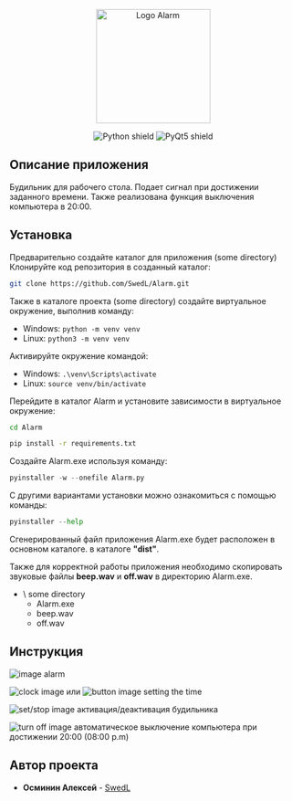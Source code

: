 <p align="center"><img src="https://i.ibb.co/58vsw4K/Alarm.png" width="200"  alt="Logo Alarm" border="0"></p>

<p align="center">
<img src="https://img.shields.io/badge/Pyhton-3.11-orange" alt="Python shield" border="0">
<img src="https://img.shields.io/badge/PyQt5-5.15.10-D1FF4F" alt="PyQt5 shield" border="0">
</p>

## Описание приложения
Будильник для рабочего стола. Подает сигнал при достижении заданного времени. Также реализована функция выключения компьютера в 20:00.

## Установка
Предварительно создайте каталог для приложения (some directory)<br>
Клонируйте код репозитория в созданный каталог:
```sh
git clone https://github.com/SwedL/Alarm.git
```
Также в каталоге проекта (some directory) создайте виртуальное окружение, выполнив команду:

- Windows: `python -m venv venv`
- Linux: `python3 -m venv venv`

Активируйте окружение командой:

- Windows: `.\venv\Scripts\activate`
- Linux: `source venv/bin/activate`

Перейдите в каталог Alarm и установите зависимости в виртуальное окружение:
```sh
cd Alarm
```
```sh
pip install -r requirements.txt
```
Создайте Alarm.exe используя команду:
```python
pyinstaller -w --onefile Alarm.py 
```
С другими вариантами установки можно ознакомиться с помощью команды:
```python
pyinstaller --help
```
Сгенерированный файл приложения Alarm.exe будет расположен в основном каталоге.
в каталоге **"dist"**.

Также для корректной работы приложения необходимо скопировать звуковые файлы **beep.wav** и **off.wav** в директорию Alarm.exe.

+ \ some directory
  + Alarm.exe
  + beep.wav
  + off.wav

## Инструкция
![](https://i.ibb.co/QMyfKn8/image-alarm.png "image alarm")

![](https://i.ibb.co/tQJztCb/2023-12-06-20-41-45-8.png "clock image") или ![](https://i.ibb.co/jLxLjr6/2023-12-06-20-41-45-5.png "button image") setting the time

![](https://i.ibb.co/HhnWnwJ/2023-12-06-20-41-45-7.png "set/stop image") активация/деактивация будильника

![](https://i.ibb.co/ZN5Y3S8/2023-12-06-20-41-45-4.png "turn off image") автоматическое выключение компьютера при достижении 20:00 (08:00 p.m)

## Автор проекта
* **Осминин Алексей** - [SwedL](https://github.com/SwedL)
